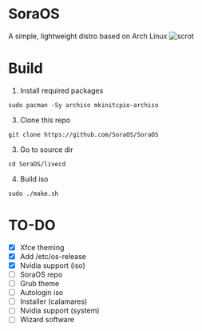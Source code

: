 # SoraOS
A simple, lightweight distro based on Arch Linux
![scrot](https://i.imgur.com/Mw4Ib2Fh.jpg)

# Build
1. Install required packages
```
sudo pacman -Sy archiso mkinitcpio-archiso
```

3. Clone this repo
```
git clone https://github.com/SoraOS/SoraOS
```

3. Go to source dir
```
cd SoraOS/livecd
```

4. Build iso
```
sudo ./make.sh
```

# TO-DO
- [x] Xfce theming
- [x] Add /etc/os-release 
- [x] Nvidia support (iso)
- [ ] SoraOS repo
- [ ] Grub theme
- [ ] Autologin iso
- [ ] Installer (calamares)
- [ ] Nvidia support (system)
- [ ] Wizard software
